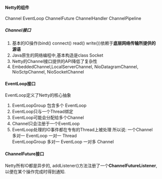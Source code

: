 #### Netty的组件
Channel EventLoop ChannelFuture
ChannelHandler ChannelPipeline
##### Channel接口
1. 基本的IO操作(bind() connect() read() write())依赖于**底层网络传输所提供的源语**
2. Java原生的网络编程中,基本构造是class Socket
3. Netty的Channel接口提供的API降低了复杂性
4. EmbeddedChannel,LocalServerChannel, NioDatagramChannel, NioSctpChannel, NioSocketChannel
#### EventLoop接口
EventLoop定义了Netty的核心抽象
1. EventLoopGroup 包含多个 EventLoop
2. EventLoop只与一个Thread绑定
3. EventLoop可能会分配给多个Channel
4. Channel只会注册于一个EventLoop
5. EventLoop处理的IO事件都在专有的Thread上被处理
所以说: 一个Channel 多对一 EventLoop 一对一 Thread  
EventLoopGroup 多对一 EventLoop 一对多 Channel
#### ChannelFuture接口
Netty所有IO都是异步的, addListener()方法注册了一个**ChannelFutureListener**,以便在某个操作完成时得到通知.

